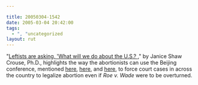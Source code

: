 ```yaml
---

title: 20050304-1542
date: 2005-03-04 20:42:00
tags:
  - ", "uncategorized
layout: rut
---
```


<p> "<a href="http://www.townhall.com/columnists/GuestColumns/Crouse20050303.shtml">Leftists
are asking, 'What will we do about the U.S.? </a>,"
by Janice Shaw Crouse, Ph.D., highlights the way the
abortionists can use the Beijing conference, mentioned
<a href="./view.php?date=20050302-1329">here</a>, <a href="./view.php?date=20050301-1611">here</a>, and <a href="./view.php?date=20050303-1043">here</a>, to force court
cases in across the country to legalize abortion even if <em>Roe
v. Wade</em> were to be overturned.</p>

